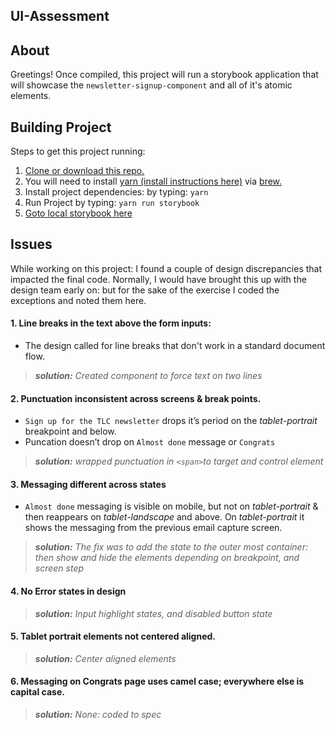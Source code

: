 ## UI-Assessment

## About

Greetings! Once compiled, this project will run a storybook application
that will showcase the `newsletter-signup-component` and all of it's atomic elements.

## Building Project

Steps to get this project running:

1. [Clone or download this repo.](https://github.com/vinesone/ui-assessment)
2. You will need to install [yarn (install instructions here)](https://yarnpkg.com/en/docs/install) via [brew.](https://brew.sh/)
3. Install project dependencies: by typing: `yarn`
4. Run Project by typing: `yarn run storybook`
5. [Goto local storybook here](http://localhost:9001/)

## Issues

While working on this project: I found a couple of design discrepancies that
impacted the final code. Normally, I would have brought this up with the design team early on: but for the sake of the exercise I coded the exceptions and noted them here.

#### 1. Line breaks in the text above the form inputs:
- The design called for line breaks that don't work in a
standard document flow.
> _**solution:** Created component to force text on two lines_

#### 2. Punctuation inconsistent across screens & break points.
- `Sign up for the TLC newsletter` drops it’s period on the _tablet-portrait_ breakpoint and below.
- Puncation doesn’t drop on `Almost done` message or `Congrats`
> _**solution:** wrapped punctuation in `<span>`to target and control element_

#### 3. Messaging different across states
- `Almost done` messaging is visible on mobile,
but not on _tablet-portrait_ & then reappears on _tablet-landscape_ and above. On _tablet-portrait_ it shows the messaging from the previous email capture screen.
> _**solution:** The fix was to add the state to the outer most container: then show and hide the elements depending on breakpoint, and screen step_

#### 4. No Error states in design
> _**solution:** Input highlight states, and disabled button state_

#### 5. Tablet portrait elements not centered aligned.
> _**solution:** Center aligned elements_

#### 6. Messaging on Congrats page uses camel case; everywhere else is capital case. 
> _**solution:** None: coded to spec_
